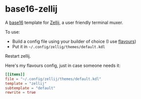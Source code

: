 # base16-zellij

A [base16](https://github.com/chriskempson/base16) template for [Zellij](https://zellij.dev/), a user friendly terminal muxer.

To use:

* Build a config file using your builder of choice (I use [flavours](https://github.com/Misterio77/flavours))
* Put it in `~/.config/zellig/themes/default.kdl`

Restart zellij.

Here's my flavours config, just in case someone needs it:

```toml
[[items]]
file = "~/.config/zellij/themes/default.kdl"
template = "zellij"
subtemplate = "default"
rewrite = true
```
